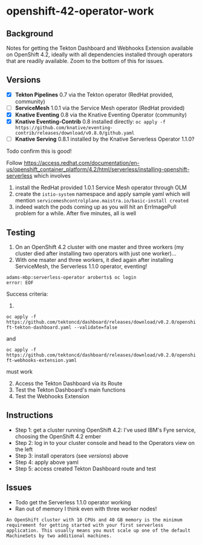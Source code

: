 # openshift-42-operator-work

## Background

Notes for getting the Tekton Dashboard and Webhooks Extension available on OpenShift 4.2, ideally with all dependencies installed through operators that are readily available. Zoom to the bottom of this for issues.

## Versions

- [x] **Tekton Pipelines** 0.7 via the Tekton operator (RedHat provided, community)
- [ ] **ServiceMesh** 1.0.1 via the Service Mesh operator (RedHat provided)
- [x] **Knative Eventing** 0.8 via the Knative Eventing Operator (community)
- [x] **Knative Eventing-Contrib** 0.8 installed directly: 
`oc apply -f https://github.com/knative/eventing-contrib/releases/download/v0.8.0/github.yaml`
- [ ] **Knative Serving** 0.8.1 installed by the Knative Serverless Operator 1.1.0?

Todo confirm this is good!

Follow https://access.redhat.com/documentation/en-us/openshift_container_platform/4.2/html/serverless/installing-openshift-serverless which involves

1) install the RedHat provided 1.0.1 Service Mesh operator through OLM
2) create the `istio-system` namespace and apply sample yaml which will mention `servicemeshcontrolplane.maistra.io/basic-install created`
3) indeed watch the pods coming up as you will hit an ErrImagePull problem for a while. After five minutes, all is well


## Testing

1) On an OpenShift 4.2 cluster with one master and three workers (my cluster died after installing two operators with just one worker)...
2) With one msater and three workers, it died again after installing ServiceMesh, the Serverless 1.1.0 operator, eventing!

```
adams-mbp:serverless-operator aroberts$ oc login
error: EOF
```

Success criteria:

1. 
`oc apply -f https://github.com/tektoncd/dashboard/releases/download/v0.2.0/openshift-tekton-dashboard.yaml --validate=false`

and

`oc apply -f https://github.com/tektoncd/dashboard/releases/download/v0.2.0/openshift-webhooks-extension.yaml`

must work

2. Access the Tekton Dashboard via its Route
3. Test the Tekton Dashboard's main functions
4. Test the Webhooks Extension

## Instructions

- Step 1: get a cluster running OpenShift 4.2: I've used IBM's Fyre service, choosing the OpenShift 4.2 ember
- Step 2: log in to your cluster console and head to the Operators view on the left
- Step 3: install operators (see *versions*) above
- Step 4: apply above yaml
- Step 5: access created Tekton Dashboard route and test

## Issues

- Todo get the Serverless 1.1.0 operator working
- Ran out of memory I think even with three worker nodes! 

```
An OpenShift cluster with 10 CPUs and 40 GB memory is the minimum requirement for getting started with your first serverless application. This usually means you must scale up one of the default MachineSets by two additional machines.
```

